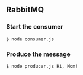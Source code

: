 ## RabbitMQ

### Start the consumer

```
$ node consumer.js
```

### Produce the message

```
$ node producer.js Hi, Mom!
```
